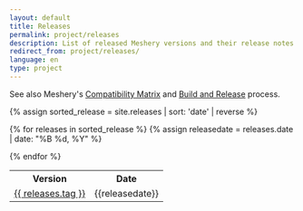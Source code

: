 ```yaml
---
layout: default
title: Releases
permalink: project/releases
description: List of released Meshery versions and their release notes.
redirect_from: project/releases/
language: en
type: project
---
```


See also Meshery's [Compatibility Matrix]({{site.baseurl}}/installation/platforms) and [Build and Release](/project/build-and-release) process.

{% assign sorted_release = site.releases | sort: 'date' | reverse %}

<table>
<tr><th> Version </th><th> Date </th></tr>

{% for releases in sorted_release %}
    {% assign releasedate = releases.date | date: "%B %d, %Y" %}
    <tr>
        <td> <a href="{{site.baseurl}}/{{page.permalink}}/{{ releases.tag }}">{{ releases.tag }}</a> </td>
        <td> {{releasedate}} </td>
    </tr>
{% endfor %}

</table>
